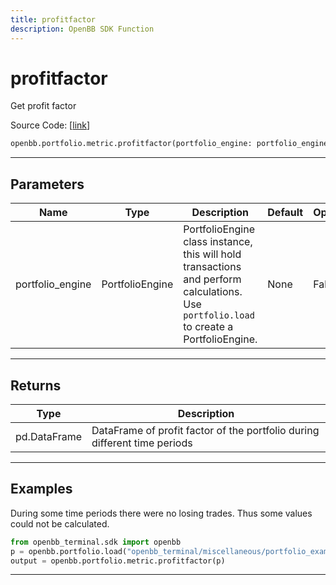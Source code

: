 ```yaml
---
title: profitfactor
description: OpenBB SDK Function
---
```


# profitfactor

Get profit factor

Source Code: [[link](https://github.com/OpenBB-finance/OpenBBTerminal/tree/main/openbb_terminal/portfolio/portfolio_model.py#L1612)]

```python
openbb.portfolio.metric.profitfactor(portfolio_engine: portfolio_engine.PortfolioEngine)
```

---

## Parameters

| Name | Type | Description | Default | Optional |
| ---- | ---- | ----------- | ------- | -------- |
| portfolio_engine | PortfolioEngine | PortfolioEngine class instance, this will hold transactions and perform calculations.<br/>Use `portfolio.load` to create a PortfolioEngine. | None | False |


---

## Returns

| Type | Description |
| ---- | ----------- |
| pd.DataFrame | DataFrame of profit factor of the portfolio during different time periods |
---

## Examples
During some time periods there were no losing trades. Thus some values could not be calculated.
```python
from openbb_terminal.sdk import openbb
p = openbb.portfolio.load("openbb_terminal/miscellaneous/portfolio_examples/holdings/example.csv")
output = openbb.portfolio.metric.profitfactor(p)
```

---

